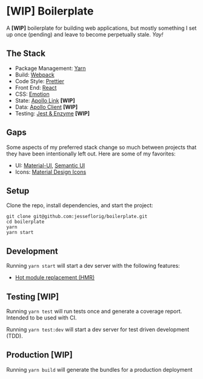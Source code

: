 # [WIP] Boilerplate

A **[WIP]** boilerplate for building web applications, but mostly something I set up once (pending) and leave to become perpetually stale. *Yay!*

## The Stack
 
 - Package Management: [Yarn](https://yarnpkg.com/en/)
 - Build: [Webpack](https://webpack.js.org/)
 - Code Style: [Prettier](https://github.com/prettier/prettier)
 - Front End: [React](https://reactjs.org/)
 - CSS: [Emotion](https://emotion.sh/)
 - State: [Apollo Link](https://www.apollographql.com/docs/link/) **[WIP]**
 - Data: [Apollo Client](https://www.apollographql.com/docs/react/) **[WIP]**
 - Testing: [Jest & Enzyme]() **[WIP]**

## Gaps
Some aspects of my preferred stack change so much between projects that they have been intentionally left out. Here are some of my favorites:

 - UI: [Material-UI](https://material-ui.com/), [Semantic UI](https://semantic-ui.com/)
 - Icons: [Material Design Icons](https://materialdesignicons.com/)

## Setup
Clone the repo, install dependencies, and start the project:
```
git clone git@github.com:jesseflorig/boilerplate.git
cd boilerplate
yarn
yarn start
```

## Development
Running `yarn start` will start a dev server  with the following features:
 - [Hot module replacement (HMR)](https://webpack.js.org/concepts/hot-module-replacement/)

## Testing [WIP]
Running `yarn test` will run tests once and generate a coverage report. Intended to be used with CI.

Running `yarn test:dev` will start a dev server for test driven development (TDD). 
## Production [WIP]
Running `yarn build` will generate the bundles for a production deployment

